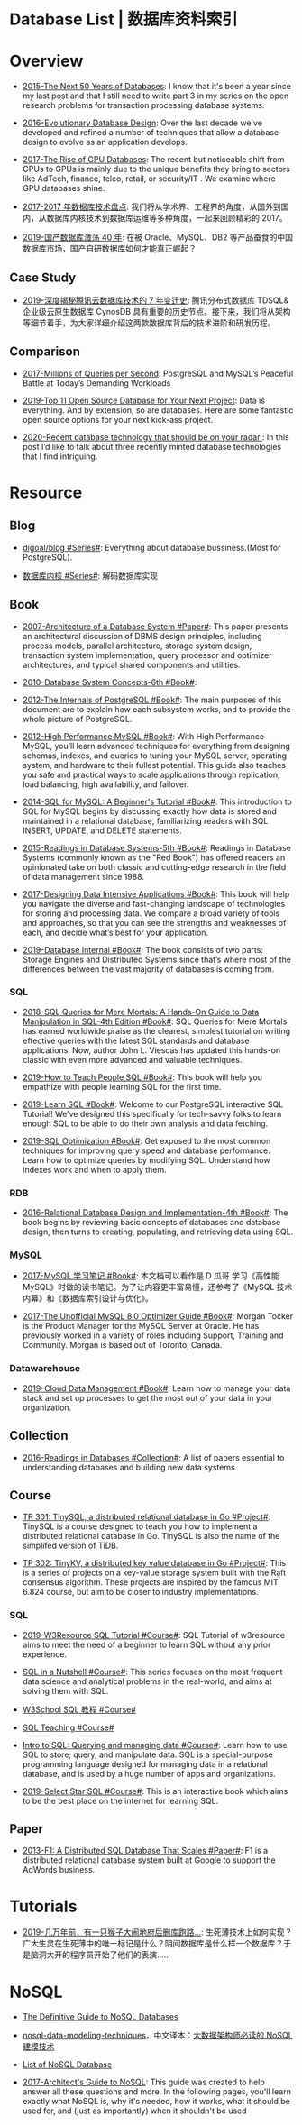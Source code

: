 # Database List | 数据库资料索引

# Overview

- [2015-The Next 50 Years of Databases](http://www.cs.cmu.edu/~pavlo/blog/2015/09/the-next-50-years-of-databases.html): I know that it's been a year since my last post and that I still need to write part 3 in my series on the open research problems for transaction processing database systems.

- [2016-Evolutionary Database Design](http://martinfowler.com/articles/evodb.html): Over the last decade we've developed and refined a number of techniques that allow a database design to evolve as an application develops.

- [2017-The Rise of GPU Databases](https://parg.co/UZc): The recent but noticeable shift from CPUs to GPUs is mainly due to the unique benefits they bring to sectors like AdTech, finance, telco, retail, or security/IT . We examine where GPU databases shine.

- [2017-2017 年数据库技术盘点](https://cloud.tencent.com/developer/article/1042652): 我们将从学术界、工程界的角度，从国外到国内，从数据库内核技术到数据库运维等多种角度，一起来回顾精彩的 2017。

- [2019-国产数据库激荡 40 年](https://mp.weixin.qq.com/s/JgBbKHzVBbPxClEiNMH2Wg): 在被 Oracle、MySQL、DB2 等产品蚕食的中国数据库市场，国产自研数据库如何才能真正崛起？

## Case Study

- [2019-深度揭秘腾讯云数据库技术的 7 年变迁史](https://mp.weixin.qq.com/s/GNCEbpVz7hxorBCMRrJ4TQ): 腾讯分布式数据库 TDSQL& 企业级云原生数据库 CynosDB 具有重要的历史节点。接下来，我们将从架构等细节着手，为大家详细介绍这两款数据库背后的技术进阶和研发历程。

## Comparison

- [2017-Millions of Queries per Second](https://parg.co/Pwp): PostgreSQL and MySQL’s Peaceful Battle at Today’s Demanding Workloads

- [2019-Top 11 Open Source Database for Your Next Project](https://geekflare.com/open-source-database/amp/): Data is everything. And by extension, so are databases. Here are some fantastic open source options for your next kick-ass project.

- [2020-Recent database technology that should be on your radar ](https://lucperkins.dev/blog/new-db-tech-1/): In this post I’d like to talk about three recently minted database technologies that I find intriguing.

# Resource

## Blog

- [digoal/blog #Series#](https://github.com/digoal/blog): Everything about database,bussiness.(Most for PostgreSQL).

- [数据库内核 #Series#](https://zhuanlan.zhihu.com/c_206071340): 解码数据库实现

## Book

- [2007-Architecture of a Database System #Paper#](http://db.cs.berkeley.edu/papers/fntdb07-architecture.pdf): This paper presents an architectural discussion of DBMS design principles, including process models, parallel architecture, storage system design, transaction system implementation, query processor and optimizer architectures, and typical shared components and utilities.

- [2010-Database System Concepts-6th #Book#](http://codex.cs.yale.edu/avi/db-book/db6/slide-dir/index.html):

- [2012-The Internals of PostgreSQL #Book#](http://www.interdb.jp/pg/index.html): The main purposes of this document are to explain how each subsystem works, and to provide the whole picture of PostgreSQL.

- [2012-High Performance MySQL #Book#](https://www.oreilly.com/library/view/high-performance-mysql/9781449332471/): With High Performance MySQL, you’ll learn advanced techniques for everything from designing schemas, indexes, and queries to tuning your MySQL server, operating system, and hardware to their fullest potential. This guide also teaches you safe and practical ways to scale applications through replication, load balancing, high availability, and failover.

- [2014-SQL for MySQL: A Beginner's Tutorial #Book#](https://parg.co/oU1): This introduction to SQL for MySQL begins by discussing exactly how data is stored and maintained in a relational database, familiarizing readers with SQL INSERT, UPDATE, and DELETE statements.

- [2015-Readings in Database Systems-5th #Book#](http://www.redbook.io/): Readings in Database Systems (commonly known as the "Red Book") has offered readers an opinionated take on both classic and cutting-edge research in the field of data management since 1988.

- [2017-Designing Data Intensive Applications #Book#](https://dataintensive.net/): This book will help you navigate the diverse and fast-changing landscape of technologies for storing and processing data. We compare a broad variety of tools and approaches, so that you can see the strengths and weaknesses of each, and decide what’s best for your application.

- [2019-Database Internal #Book#](https://www.databass.dev): The book consists of two parts: Storage Engines and Distributed Systems since that’s where most of the differences between the vast majority of databases is coming from.

### SQL

- [2018-SQL Queries for Mere Mortals: A Hands-On Guide to Data Manipulation in SQL-4th Edition #Book#](https://parg.co/oUa): SQL Queries for Mere Mortals has earned worldwide praise as the clearest, simplest tutorial on writing effective queries with the latest SQL standards and database applications. Now, author John L. Viescas has updated this hands-on classic with even more advanced and valuable techniques.

- [2019-How to Teach People SQL #Book#](https://dataschool.com/how-to-teach-people-sql/): This book will help you empathize with people learning SQL for the first time.

- [2019-Learn SQL #Book#](https://dataschool.com/learn-sql/): Welcome to our PostgreSQL interactive SQL Tutorial! We’ve designed this specifically for tech-savvy folks to learn enough SQL to be able to do their own analysis and data fetching.

- [2019-SQL Optimization #Book#](https://dataschool.com/sql-optimization/): Get exposed to the most common techniques for improving query speed and database performance. Learn how to optimize queries by modifying SQL. Understand how indexes work and when to apply them.

### RDB

- [2016-Relational Database Design and Implementation-4th #Book#](https://parg.co/bjE): The book begins by reviewing basic concepts of databases and database design, then turns to creating, populating, and retrieving data using SQL.

### MySQL

- [2017-MySQL 学习笔记 #Book#](http://notes.diguage.com/mysql/): 本文档可以看作是 D 瓜哥 学习《高性能 MySQL》时做的读书笔记。为了让内容更丰富易懂，还参考了《MySQL 技术内幕》和《数据库索引设计与优化》。

- [2017-The Unofficial MySQL 8.0 Optimizer Guide #Book#](http://www.unofficialmysqlguide.com/introduction.html): Morgan Tocker is the Product Manager for the MySQL Server at Oracle. He has previously worked in a variety of roles including Support, Training and Community. Morgan is based out of Toronto, Canada.

### Datawarehouse

- [2019-Cloud Data Management #Book#](https://dataschool.com/data-governance/): Learn how to manage your data stack and set up processes to get the most out of your data in your organization.

## Collection

- [2016-Readings in Databases #Collection#](https://github.com/rxin/db-readings): A list of papers essential to understanding databases and building new data systems.

## Course

- [TP 301: TinySQL, a distributed relational database in Go #Project#](https://github.com/pingcap-incubator/tinysql): TinySQL is a course designed to teach you how to implement a distributed relational database in Go. TinySQL is also the name of the simplifed version of TiDB.

- [TP 302: TinyKV, a distributed key value database in Go #Project#](https://github.com/pingcap-incubator/tinykv): This is a series of projects on a key-value storage system built with the Raft consensus algorithm. These projects are inspired by the famous MIT 6.824 course, but aim to be closer to industry implementations.

### SQL

- [2019-W3Resource SQL Tutorial #Course#](https://www.w3resource.com/sql/tutorials.php#HISTSQL): SQL Tutorial of w3resource aims to meet the need of a beginner to learn SQL without any prior experience.

- [SQL in a Nutshell #Course#](https://parg.co/U31): This series focuses on the most frequent data science and analytical problems in the real-world, and aims at solving them with SQL.

- [W3School SQL 教程 #Course#](https://wizardforcel.gitbooks.io/w3school-sql/content/part1.html)

- [SQL Teaching #Course#](https://www.sqlteaching.com/)

- [Intro to SQL: Querying and managing data #Course#](https://parg.co/Uxe): Learn how to use SQL to store, query, and manipulate data. SQL is a special-purpose programming language designed for managing data in a relational database, and is used by a huge number of apps and organizations.

- [2019-Select Star SQL #Course#](https://selectstarsql.com): This is an interactive book which aims to be the best place on the internet for learning SQL.

## Paper

- [2013-F1: A Distributed SQL Database That Scales #Paper#](https://storage.googleapis.com/pub-tools-public-publication-data/pdf/41344.pdf): F1 is a distributed relational database system built at Google to support the AdWords business.

# Tutorials

- [2019-几万年前，有一只猴子大闹地府后删库跑路...](https://mp.weixin.qq.com/s/5QZiNOt98Dr4M0L5tvJNZA): 生死薄技术上如何实现？广大生灵在生死薄中的唯一标记是什么？阴间数据库是什么样一个数据库？于是脑洞大开的程序员开始了他们的表演.....

# NoSQL

- [The Definitive Guide to NoSQL Databases](https://www.toptal.com/database/the-definitive-guide-to-nosql-databases)

- [nosql-data-modeling-techniques](https://highlyscalable.wordpress.com/2012/03/01/nosql-data-modeling-techniques/)，中文译本：[大数据架构师必读的 NoSQL 建模技术 ](http://www.dataguru.cn/article-9422-1.html)

- [List of NoSQL Database](http://nosql-database.org/)

- [2017-Architect's Guide to NoSQL](http://www.datastax.com/wp-content/uploads/resources/whitepaper/DataStax_WP_Architects_Guide_to_NoSQL.pdf): This guide was created to help answer all these questions and more. In the following pages, you'll learn exactly what NoSQL is, why it's needed, how it works, what it should be used for, and (just as importantly) when it shouldn't be used
